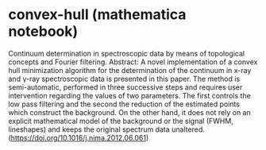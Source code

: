# convex-hull (mathematica notebook)
Continuum determination in spectroscopic data by means of topological concepts and Fourier filtering. 
Abstract: A novel implementation of a convex hull minimization algorithm for the determination of the continuum in x-ray and γ-ray spectroscopic data is presented in this paper. The method is semi-automatic, performed in three successive steps and requires user intervention regarding the values of two parameters. The first controls the low pass filtering and the second the reduction of the estimated points which construct the background. On the other hand, it does not rely on an explicit mathematical model of the background or the signal (FWHM, lineshapes) and keeps the original spectrum data unaltered. (https://doi.org/10.1016/j.nima.2012.06.061)

